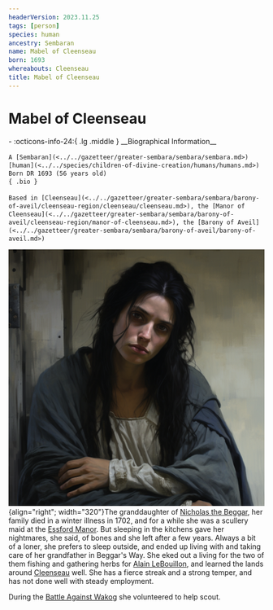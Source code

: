 ```yaml
---
headerVersion: 2023.11.25
tags: [person]
species: human
ancestry: Sembaran
name: Mabel of Cleenseau
born: 1693
whereabouts: Cleenseau
title: Mabel of Cleenseau
---
```

# Mabel of Cleenseau
<div class="grid cards ext-narrow-margin ext-one-column" markdown>
- :octicons-info-24:{ .lg .middle } __Biographical Information__

    A [Sembaran](<../../gazetteer/greater-sembara/sembara/sembara.md>) [human](<../../species/children-of-divine-creation/humans/humans.md>)  
    Born DR 1693 (56 years old)  
    { .bio }

    Based in [Cleenseau](<../../gazetteer/greater-sembara/sembara/barony-of-aveil/cleenseau-region/cleenseau/cleenseau.md>), the [Manor of Cleenseau](<../../gazetteer/greater-sembara/sembara/barony-of-aveil/cleenseau-region/manor-of-cleenseau.md>), the [Barony of Aveil](<../../gazetteer/greater-sembara/sembara/barony-of-aveil/barony-of-aveil.md>)
</div>


![Mabel Cleenseau](../../assets/mabel-cleenseau.png){align="right"; width="320"}The granddaughter of [Nicholas the Beggar](<./nicholas-the-beggar.md>), her family died in a winter illness in 1702, and for a while she was a scullery maid at the [Essford Manor](<../../gazetteer/greater-sembara/sembara/barony-of-aveil/cleenseau-region/cleenseau/essford-manor.md>). But sleeping in the kitchens gave her nightmares, she said, of bones and she left after a few years. Always a bit of a loner, she prefers to sleep outside, and ended up living with and taking care of her grandfather in Beggar's Way. She eked out a living for the two of them fishing and gathering herbs for [Alain LeBouillon](<./alain-lebouillon.md>), and learned the lands around [Cleenseau](<../../gazetteer/greater-sembara/sembara/barony-of-aveil/cleenseau-region/cleenseau/cleenseau.md>) well. She has a fierce streak and a strong temper, and has not done well with steady employment.

During the [Battle Against Wakog](<../../events/1700s/1719/12/battle-against-wakog.md>) she volunteered to help scout.
